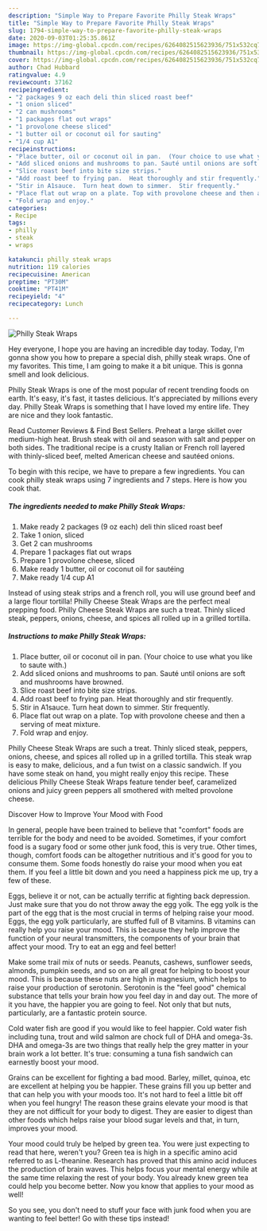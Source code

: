 ```yaml
---
description: "Simple Way to Prepare Favorite Philly Steak Wraps"
title: "Simple Way to Prepare Favorite Philly Steak Wraps"
slug: 1794-simple-way-to-prepare-favorite-philly-steak-wraps
date: 2020-09-03T01:25:35.861Z
image: https://img-global.cpcdn.com/recipes/6264082515623936/751x532cq70/philly-steak-wraps-recipe-main-photo.jpg
thumbnail: https://img-global.cpcdn.com/recipes/6264082515623936/751x532cq70/philly-steak-wraps-recipe-main-photo.jpg
cover: https://img-global.cpcdn.com/recipes/6264082515623936/751x532cq70/philly-steak-wraps-recipe-main-photo.jpg
author: Chad Hubbard
ratingvalue: 4.9
reviewcount: 37162
recipeingredient:
- "2 packages 9 oz each deli thin sliced roast beef"
- "1 onion sliced"
- "2 can mushrooms"
- "1 packages flat out wraps"
- "1 provolone cheese sliced"
- "1 butter oil or coconut oil for sauting"
- "1/4 cup A1"
recipeinstructions:
- "Place butter, oil or coconut oil in pan.  (Your choice to use what you like to saute with.)"
- "Add sliced onions and mushrooms to pan. Sauté until onions are soft and mushrooms have browned."
- "Slice roast beef into bite size strips."
- "Add roast beef to frying pan.  Heat thoroughly and stir frequently."
- "Stir in A1sauce.  Turn heat down to simmer.  Stir frequently."
- "Place flat out wrap on a plate. Top with provolone cheese and then a serving of meat mixture."
- "Fold wrap and enjoy."
categories:
- Recipe
tags:
- philly
- steak
- wraps

katakunci: philly steak wraps 
nutrition: 119 calories
recipecuisine: American
preptime: "PT30M"
cooktime: "PT41M"
recipeyield: "4"
recipecategory: Lunch

---
```



![Philly Steak Wraps](https://img-global.cpcdn.com/recipes/6264082515623936/751x532cq70/philly-steak-wraps-recipe-main-photo.jpg)

Hey everyone, I hope you are having an incredible day today. Today, I'm gonna show you how to prepare a special dish, philly steak wraps. One of my favorites. This time, I am going to make it a bit unique. This is gonna smell and look delicious.

Philly Steak Wraps is one of the most popular of recent trending foods on earth. It's easy, it's fast, it tastes delicious. It's appreciated by millions every day. Philly Steak Wraps is something that I have loved my entire life. They are nice and they look fantastic.

Read Customer Reviews &amp; Find Best Sellers. Preheat a large skillet over medium-high heat. Brush steak with oil and season with salt and pepper on both sides. The traditional recipe is a crusty Italian or French roll layered with thinly-sliced beef, melted American cheese and sautéed onions.


To begin with this recipe, we have to prepare a few ingredients. You can cook philly steak wraps using 7 ingredients and 7 steps. Here is how you cook that.

<!--inarticleads1-->

##### The ingredients needed to make Philly Steak Wraps:

1. Make ready 2 packages (9 oz each) deli thin sliced roast beef
1. Take 1 onion, sliced
1. Get 2 can mushrooms
1. Prepare 1 packages flat out wraps
1. Prepare 1 provolone cheese, sliced
1. Make ready 1 butter, oil or coconut oil for sautéing
1. Make ready 1/4 cup A1


Instead of using steak strips and a french roll, you will use ground beef and a large flour tortilla! Philly Cheese Steak Wraps are the perfect meal prepping food. Philly Cheese Steak Wraps are such a treat. Thinly sliced steak, peppers, onions, cheese, and spices all rolled up in a grilled tortilla. 

<!--inarticleads2-->

##### Instructions to make Philly Steak Wraps:

1. Place butter, oil or coconut oil in pan.  (Your choice to use what you like to saute with.)
1. Add sliced onions and mushrooms to pan. Sauté until onions are soft and mushrooms have browned.
1. Slice roast beef into bite size strips.
1. Add roast beef to frying pan.  Heat thoroughly and stir frequently.
1. Stir in A1sauce.  Turn heat down to simmer.  Stir frequently.
1. Place flat out wrap on a plate. Top with provolone cheese and then a serving of meat mixture.
1. Fold wrap and enjoy.


Philly Cheese Steak Wraps are such a treat. Thinly sliced steak, peppers, onions, cheese, and spices all rolled up in a grilled tortilla. This steak wrap is easy to make, delicious, and a fun twist on a classic sandwich. If you have some steak on hand, you might really enjoy this recipe. These delicious Philly Cheese Steak Wraps feature tender beef, caramelized onions and juicy green peppers all smothered with melted provolone cheese. 

Discover How to Improve Your Mood with Food


In general, people have been trained to believe that "comfort" foods are terrible for the body and need to be avoided. Sometimes, if your comfort food is a sugary food or some other junk food, this is very true. Other times, though, comfort foods can be altogether nutritious and it's good for you to consume them. Some foods honestly do raise your mood when you eat them. If you feel a little bit down and you need a happiness pick me up, try a few of these.

Eggs, believe it or not, can be actually terrific at fighting back depression. Just make sure that you do not throw away the egg yolk. The egg yolk is the part of the egg that is the most crucial in terms of helping raise your mood. Eggs, the egg yolk particularly, are stuffed full of B vitamins. B vitamins can really help you raise your mood. This is because they help improve the function of your neural transmitters, the components of your brain that affect your mood. Try to eat an egg and feel better!

Make some trail mix of nuts or seeds. Peanuts, cashews, sunflower seeds, almonds, pumpkin seeds, and so on are all great for helping to boost your mood. This is because these nuts are high in magnesium, which helps to raise your production of serotonin. Serotonin is the "feel good" chemical substance that tells your brain how you feel day in and day out. The more of it you have, the happier you are going to feel. Not only that but nuts, particularly, are a fantastic protein source.

Cold water fish are good if you would like to feel happier. Cold water fish including tuna, trout and wild salmon are chock full of DHA and omega-3s. DHA and omega-3s are two things that really help the grey matter in your brain work a lot better. It's true: consuming a tuna fish sandwich can earnestly boost your mood. 

Grains can be excellent for fighting a bad mood. Barley, millet, quinoa, etc are excellent at helping you be happier. These grains fill you up better and that can help you with your moods too. It's not hard to feel a little bit off when you feel hungry! The reason these grains elevate your mood is that they are not difficult for your body to digest. They are easier to digest than other foods which helps raise your blood sugar levels and that, in turn, improves your mood.

Your mood could truly be helped by green tea. You were just expecting to read that here, weren't you? Green tea is high in a specific amino acid referred to as L-theanine. Research has proved that this amino acid induces the production of brain waves. This helps focus your mental energy while at the same time relaxing the rest of your body. You already knew green tea could help you become better. Now you know that applies to your mood as well!

So you see, you don't need to stuff your face with junk food when you are wanting to feel better! Go  with  these tips  instead!

